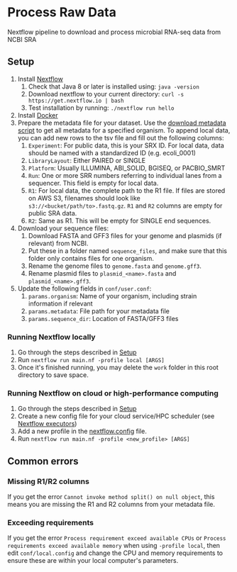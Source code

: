 # Process Raw Data
Nextflow pipeline to download and process microbial RNA-seq data from NCBI SRA

## Setup
1. Install [Nextflow](https://www.nextflow.io/)
    1. Check that Java 8 or later is installed using: `java -version`
    1. Download nextflow to your current directory: `curl -s https://get.nextflow.io | bash`
    1. Test installation by running: `./nextflow run hello`
1. Install [Docker](https://docs.docker.com/get-docker/)
1. Prepare the metadata file for your dataset. Use the [download metadata script](../0_download_metadata) to get all metadata for a specified organism. To append local data, you can add new rows to the tsv file and fill out the following columns:
    1. `Experiment`: For public data, this is your SRX ID. For local data, data should be named with a standardized ID (e.g. ecoli_0001)
    1. `LibraryLayout`: Either PAIRED or SINGLE
    1. `Platform`: Usually ILLUMINA, ABI_SOLID, BGISEQ, or PACBIO_SMRT
    1. `Run`: One or more SRR numbers referring to individual lanes from a sequencer. This field is empty for local data.
    1. `R1`: For local data, the complete path to the R1 file. If files are stored on AWS S3, filenames should look like `s3://<bucket/path/to>.fastq.gz`. `R1` and `R2` columns are empty for public SRA data.
    1. `R2`: Same as R1. This will be empty for SINGLE end sequences.
1. Download your sequence files:
    1. Download FASTA and GFF3 files for your genome and plasmids (if relevant) from NCBI.
    1. Put these in a folder named `sequence_files`, and make sure that this folder only contains files for one organism.
    1. Rename the genome files to `genome.fasta` and `genome.gff3`.
    1. Rename plasmid files to `plasmid_<name>.fasta` and `plasmid_<name>.gff3`.
1. Update the following fields in `conf/user.conf`:
    1. `params.organism`: Name of your organism, including strain information if relevant
    1. `params.metadata`: File path for your metadata file
    1. `params.sequence_dir`: Location of FASTA/GFF3 files

### Running Nextflow locally
1. Go through the steps described in [Setup](#Setup)
1. Run `nextflow run main.nf -profile local [ARGS]`
1. Once it's finished running, you may delete the `work` folder in this root directory to save space.

### Running Nextflow on cloud or high-performance computing
1. Go through the steps described in [Setup](#Setup)
1. Create a new config file for your cloud service/HPC scheduler (see [Nextflow executors](https://www.nextflow.io/docs/latest/executor.html))
1. Add a new profile in the [nextflow.config](nextflow.config) file.
1. Run `nextflow run main.nf -profile <new_profile> [ARGS]`

## Common errors

### Missing R1/R2 columns
If you get the error `Cannot invoke method split() on null object`, this means you are missing the R1 and R2 columns from your metadata file.

### Exceeding requirements
If you get the error `Process requirement exceed available CPUs` or `Process requirements exceed available memory` when using `-profile local`, then edit `conf/local.config` and change the CPU and memory requirements to ensure these are within your local computer's parameters.
